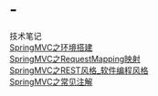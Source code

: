 # -
技术笔记<br/>
[SpringMVC之环境搭建](https://github.com/LYLYMZGL/-/issues/2)<br/>
[SpringMVC之RequestMapping映射](https://github.com/LYLYMZGL/-/issues/3)<br/>
[SpringMVC之REST风格_软件编程风格](https://github.com/LYLYMZGL/-/issues/4)<br/>
[SpringMVC之常见注解](https://github.com/LYLYMZGL/-/issues/5)<br/>
